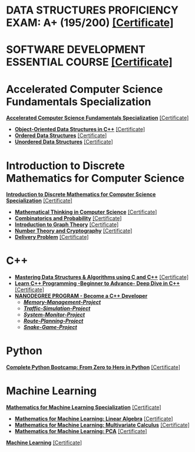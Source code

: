 # DATA STRUCTURES PROFICIENCY EXAM: A+ (195/200) [[Certificate]](https://github.com/gassysoil/Certificates/blob/master/Data%20Structures%20Proficiency%20Exam.pdf)


# SOFTWARE DEVELOPMENT ESSENTIAL COURSE [[Certificate]](https://github.com/gassysoil/Certificates/blob/master/Software%20Development%20Essentials.pdf)


# Accelerated Computer Science Fundamentals Specialization 
**[Accelerated Computer Science Fundamentals Specialization](https://www.coursera.org/specializations/cs-fundamentals)** [[Certificate]](https://github.com/gassysoil/Certificates/blob/master/Accelerated%20Computer%20Science%20Fundamentals%20Specialization/Accelerated%20Computer%20Science%20Fundamentals%20Specialization.pdf)
+ **[Object-Oriented Data Structures in C++](https://www.coursera.org/learn/cs-fundamentals-1)** [[Certificate]](https://github.com/gassysoil/Certificates/blob/master/Accelerated%20Computer%20Science%20Fundamentals%20Specialization/Object-Oriented%20Data%20Structures%20in%20C%2B%2B.pdf)
+ **[Ordered Data Structures](https://www.coursera.org/learn/cs-fundamentals-2)** [[Certificate]](https://github.com/gassysoil/Certificates/blob/master/Accelerated%20Computer%20Science%20Fundamentals%20Specialization/Ordered%20Data%20Structures.pdf)
+ **[Unordered Data Structures](https://www.coursera.org/learn/cs-fundamentals-3)** [[Certificate]](https://github.com/gassysoil/Certificates/blob/master/Accelerated%20Computer%20Science%20Fundamentals%20Specialization/Unordered%20Data%20Structures.pdf)


# Introduction to Discrete Mathematics for Computer Science 
**[Introduction to Discrete Mathematics for Computer Science Specialization](https://www.coursera.org/specializations/discrete-mathematics?)** [[Certificate]](https://github.com/gassysoil/Certificates/blob/master/Introduction%20to%20Discrete%20Mathematics%20for%20Computer%20Science/Introduction%20to%20Discrete%20Mathematics%20for%20Computer%20Science.pdf)
+ **[Mathematical Thinking in Computer Science](https://www.coursera.org/learn/what-is-a-proof?specialization=discrete-mathematics)** [[Certificate]](https://github.com/gassysoil/Certificates/blob/master/Introduction%20to%20Discrete%20Mathematics%20for%20Computer%20Science/Mathematical%20Thinking%20in%20Computer%20Science.pdf)
+ **[Combinatorics and Probability](https://www.coursera.org/learn/combinatorics?specialization=discrete-mathematics)** [[Certificate]](https://github.com/gassysoil/Certificates/blob/master/Introduction%20to%20Discrete%20Mathematics%20for%20Computer%20Science/Combinatorics%20and%20Probability.pdf)
+ **[Introduction to Graph Theory](https://www.coursera.org/learn/graphs?specialization=discrete-mathematics)** [[Certificate]](https://github.com/gassysoil/Certificates/blob/master/Introduction%20to%20Discrete%20Mathematics%20for%20Computer%20Science/Introduction%20to%20Graph%20Theory.pdf)
+ **[Number Theory and Cryptography](https://www.coursera.org/learn/number-theory-cryptography?specialization=discrete-mathematics)** [[Certificate]](https://github.com/gassysoil/Certificates/blob/master/Introduction%20to%20Discrete%20Mathematics%20for%20Computer%20Science/Number%20Theory%20and%20Cryptography.pdf)
+ **[Delivery Problem](https://www.coursera.org/learn/delivery-problem)** [[Certificate]](https://github.com/gassysoil/Certificates/blob/master/Introduction%20to%20Discrete%20Mathematics%20for%20Computer%20Science/Delivery%20Problem.pdf)


# C++
+ **[Mastering Data Structures & Algorithms using C and C++](https://www.udemy.com/share/101WoeBEAccF9bQHw=/)** [[Certificate]](https://github.com/gassysoil/Certificates/blob/master/Mastering%20Data%20Structures%20%26%20Algorithms%20using%20C%20and%20C%2B%2B.pdf)
+ **[Learn C++ Programming -Beginner to Advance- Deep Dive in C++](https://www.udemy.com/share/101WveBEAccF9bQHw=/)** [[Certificate]](https://github.com/gassysoil/Certificates/blob/master/Learn%20C%2B%2B%20Programming.pdf)
+ **[NANODEGREE PROGRAM - Become a C++ Developer](https://www.udacity.com/course/c-plus-plus-nanodegree--nd213)**
    * ***[Memory-Management-Project](https://github.com/gassysoil/Memory-Management-Project.git)***
    * ***[Traffic-Simulation-Project](https://github.com/gassysoil/Traffic-Simulation-Project.git)***
    * ***[System-Monitor-Project](https://github.com/gassysoil/System-Monitor-Project.git)***
    * ***[Route-Planning-Project](https://github.com/gassysoil/Route-Planning-Project.git)***
    * ***[Snake-Game-Project](https://github.com/gassysoil/Snake-Game-Project.git)***


# Python
**[Complete Python Bootcamp: From Zero to Hero in Python](https://www.udemy.com/share/101W8QBEAccF9bQHw=/)** [[Certificate]](https://github.com/gassysoil/Certificates/blob/master/Complete%20Python%20Bootcamp.pdf)


# Machine Learning
**[Mathematics for Machine Learning Specialization](https://www.coursera.org/specializations/mathematics-machine-learning)** [[Certificate]](https://github.com/gassysoil/Certificates/blob/master/Mathematics%20for%20Machine%20Learning/Mathematics%20for%20Machine%20Learning.pdf)
+ **[Mathematics for Machine Learning: Linear Algebra](https://www.coursera.org/learn/linear-algebra-machine-learning)** [[Certificate]](https://github.com/gassysoil/Certificates/blob/master/Mathematics%20for%20Machine%20Learning/Linear%20Algebra.pdf)
+ **[Mathematics for Machine Learning: Multivariate Calculus](https://www.coursera.org/learn/multivariate-calculus-machine-learning)** [[Certificate]](https://github.com/gassysoil/Certificates/blob/master/Mathematics%20for%20Machine%20Learning/Multivariate%20Calculus.pdf)
+ **[Mathematics for Machine Learning: PCA](https://www.coursera.org/learn/pca-machine-learning)** [[Certificate]](https://github.com/gassysoil/Certificates/blob/master/Mathematics%20for%20Machine%20Learning/PCA.pdf)

**[Machine Learning](https://www.coursera.org/learn/machine-learning?)** [[Certificate]](https://github.com/gassysoil/Certificates/blob/master/Machine%20Learning.pdf)

